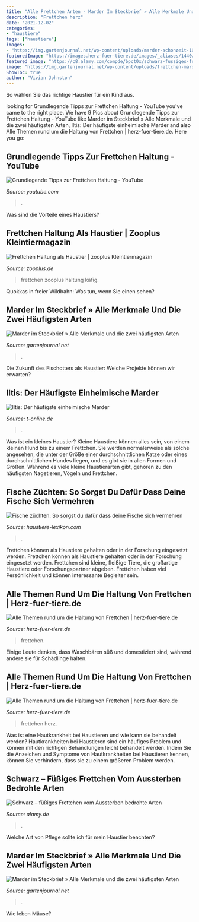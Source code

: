 ```yaml
---
title: "Alle Frettchen Arten - Marder Im Steckbrief » Alle Merkmale Und Die Zwei Häufigsten Arten"
description: "Frettchen herz"
date: "2021-12-02"
categories:
- "haustiere"
tags: ["haustiere"]
images:
- "https://img.gartenjournal.net/wp-content/uploads/marder-schonzeit-1020x680.jpg"
featuredImage: "https://images.herz-fuer-tiere.de/images/_aliases/1440w/9/4/9/5/5949-1-de-DE/Frettchen.jpg"
featured_image: "https://c8.alamy.com/compde/bpct0x/schwarz-fussiges-frettchen-vom-aussterben-bedrohte-arten-bpct0x.jpg"
image: "https://img.gartenjournal.net/wp-content/uploads/frettchen-marder-unterschied-1020x680.jpg"
ShowToc: true
author: "Vivian Johnston"
---
```



So wählen Sie das richtige Haustier für ein Kind aus.

	

		
looking for Grundlegende Tipps zur Frettchen Haltung - YouTube you've came to the right place. We have 9 Pics about Grundlegende Tipps zur Frettchen Haltung - YouTube like Marder im Steckbrief » Alle Merkmale und die zwei häufigsten Arten, Iltis: Der häufigste einheimische Marder and also Alle Themen rund um die Haltung von Frettchen | herz-fuer-tiere.de. Here you go:
		
    
## Grundlegende Tipps Zur Frettchen Haltung - YouTube

<img loading=lazy src="https://i.ytimg.com/vi/BJ8vUZhVrgk/hqdefault.jpg" onerror="this.onerror=null;this.src='https://tse4.mm.bing.net/th?id=OIP.Stj2efeCRC7l6HXH0v0S8QHaFj&amp;pid=15.1';" alt="Grundlegende Tipps zur Frettchen Haltung - YouTube">

_Source: youtube.com_

>. 

	

Was sind die Vorteile eines Haustiers?

    
## Frettchen Haltung Als Haustier | Zooplus Kleintiermagazin

<img loading=lazy src="https://www.zooplus.de/magazin/wp-content/uploads/2017/03/frettchen_ernährung-1024x694.jpg" onerror="this.onerror=null;this.src='https://tse4.mm.bing.net/th?id=OIP.uKFq7ip9At61lZ1LcXCMDAHaFB&amp;pid=15.1';" alt="Frettchen Haltung als Haustier | zooplus Kleintiermagazin">

_Source: zooplus.de_

>frettchen zooplus haltung käfig. 

	

Quokkas in freier Wildbahn: Was tun, wenn Sie einen sehen?

    
## Marder Im Steckbrief » Alle Merkmale Und Die Zwei Häufigsten Arten

<img loading=lazy src="https://img.gartenjournal.net/wp-content/uploads/frettchen-marder-unterschied-1020x680.jpg" onerror="this.onerror=null;this.src='https://tse1.mm.bing.net/th?id=OIP.H89GVl_VTIFfImxai6R5lgHaE8&amp;pid=15.1';" alt="Marder im Steckbrief » Alle Merkmale und die zwei häufigsten Arten">

_Source: gartenjournal.net_

>. 

	

Die Zukunft des Fischotters als Haustier: Welche Projekte können wir erwarten?

    
## Iltis: Der Häufigste Einheimische Marder

<img loading=lazy src="http://bilder.t-online.de/b/69/42/66/06/id_69426606/tid_da/eine-zahme-unterart-des-iltisses-ist-das-frettchen-welches-gern-als-haustier-gehalten-wird.jpg" onerror="this.onerror=null;this.src='https://tse2.mm.bing.net/th?id=OIP.f9NXvn_v146tAtVxv4ZyxgHaEK&amp;pid=15.1';" alt="Iltis: Der häufigste einheimische Marder">

_Source: t-online.de_

>. 

	

Was ist ein kleines Haustier?
Kleine Haustiere können alles sein, von einem kleinen Hund bis zu einem Frettchen. Sie werden normalerweise als solche angesehen, die unter der Größe einer durchschnittlichen Katze oder eines durchschnittlichen Hundes liegen, und es gibt sie in allen Formen und Größen. Während es viele kleine Haustierarten gibt, gehören zu den häufigsten Nagetieren, Vögeln und Frettchen.

    
## Fische Züchten: So Sorgst Du Dafür Dass Deine Fische Sich Vermehren

<img loading=lazy src="https://www.haustiere-lexikon.com/wp-content/uploads/2018/08/Fischlaich.jpg" onerror="this.onerror=null;this.src='https://tse4.mm.bing.net/th?id=OIP.Br3huKWtUDJ1Tam29FlY5QHaFj&amp;pid=15.1';" alt="Fische züchten: So sorgst du dafür dass deine Fische sich vermehren">

_Source: haustiere-lexikon.com_

>. 

	

Frettchen können als Haustiere gehalten oder in der Forschung eingesetzt werden.
Frettchen können als Haustiere gehalten oder in der Forschung eingesetzt werden. Frettchen sind kleine, fleißige Tiere, die großartige Haustiere oder Forschungspartner abgeben. Frettchen haben viel Persönlichkeit und können interessante Begleiter sein.

    
## Alle Themen Rund Um Die Haltung Von Frettchen | Herz-fuer-tiere.de

<img loading=lazy src="https://images.herz-fuer-tiere.de/images/_aliases/1440w/9/4/9/5/5949-1-de-DE/Frettchen.jpg" onerror="this.onerror=null;this.src='https://tse1.mm.bing.net/th?id=OIP.ADVDh7mKwWe4alAByGFVVQHaB2&amp;pid=15.1';" alt="Alle Themen rund um die Haltung von Frettchen | herz-fuer-tiere.de">

_Source: herz-fuer-tiere.de_

>frettchen. 

	

Einige Leute denken, dass Waschbären süß und domestiziert sind, während andere sie für Schädlinge halten.

    
## Alle Themen Rund Um Die Haltung Von Frettchen | Herz-fuer-tiere.de

<img loading=lazy src="https://images.herz-fuer-tiere.de/images/_aliases/1280w/9/4/9/5/5949-1-de-DE/Frettchen.jpg" onerror="this.onerror=null;this.src='https://tse2.mm.bing.net/th?id=OIP.aZrynhSYpJVfCdQ20KCCUgHaB2&amp;pid=15.1';" alt="Alle Themen rund um die Haltung von Frettchen | herz-fuer-tiere.de">

_Source: herz-fuer-tiere.de_

>frettchen herz. 

	

Was ist eine Hautkrankheit bei Haustieren und wie kann sie behandelt werden?
Hautkrankheiten bei Haustieren sind ein häufiges Problem und können mit den richtigen Behandlungen leicht behandelt werden. Indem Sie die Anzeichen und Symptome von Hautkrankheiten bei Haustieren kennen, können Sie verhindern, dass sie zu einem größeren Problem werden.

    
## Schwarz – Füßiges Frettchen Vom Aussterben Bedrohte Arten

<img loading=lazy src="https://c8.alamy.com/compde/bpct0x/schwarz-fussiges-frettchen-vom-aussterben-bedrohte-arten-bpct0x.jpg" onerror="this.onerror=null;this.src='https://tse1.mm.bing.net/th?id=OIP.U7hbWg6jxwdhD3uXGHxwuwHaFX&amp;pid=15.1';" alt="Schwarz – füßiges Frettchen vom Aussterben bedrohte Arten">

_Source: alamy.de_

>. 

	

Welche Art von Pflege sollte ich für mein Haustier beachten?

    
## Marder Im Steckbrief » Alle Merkmale Und Die Zwei Häufigsten Arten

<img loading=lazy src="https://img.gartenjournal.net/wp-content/uploads/marder-schonzeit-1020x680.jpg" onerror="this.onerror=null;this.src='https://tse4.mm.bing.net/th?id=OIP.pMq1FK6uxPUM-dQouQHKoQHaE8&amp;pid=15.1';" alt="Marder im Steckbrief » Alle Merkmale und die zwei häufigsten Arten">

_Source: gartenjournal.net_

>. 

	

Wie leben Mäuse?

